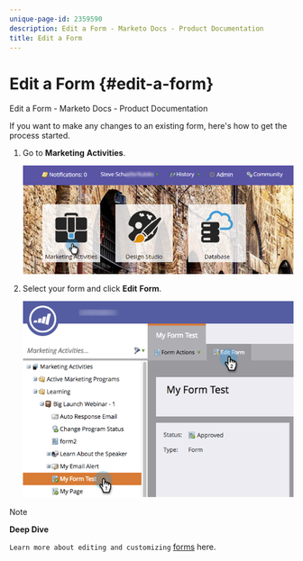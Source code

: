 ```yaml
---
unique-page-id: 2359590
description: Edit a Form - Marketo Docs - Product Documentation
title: Edit a Form
---
```


# Edit a Form {#edit-a-form}

Edit a Form - Marketo Docs - Product Documentation

If you want to make any changes to an existing form, here's how to get the process started.

1. Go to **Marketing** **Activities**.

   ![](assets/login-marketing-activities.png)

1. Select your form and click **Edit** **Form**.

   ![](assets/editform.png)

>[!NOTE]
>
>**Deep Dive**
>
>`Learn more about editing and customizing` [forms](../../../../../welcome-to-marketo-docs/product-docs/demand-generation/forms.md) here.

